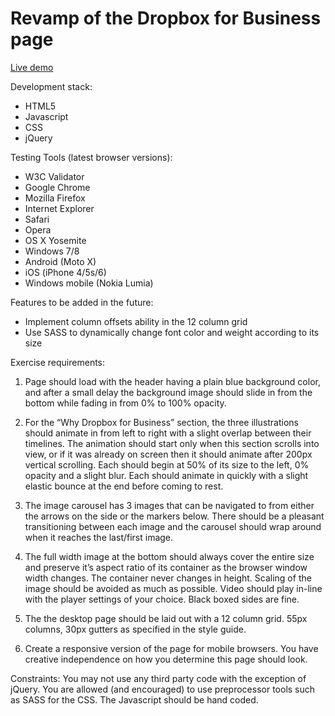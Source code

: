 # Revamp of the Dropbox for Business page

[Live demo](http://carrollyu.me/dropbox)

Development stack:
- HTML5
- Javascript
- CSS
- jQuery

Testing Tools (latest browser versions):
- W3C Validator
- Google Chrome
- Mozilla Firefox
- Internet Explorer
- Safari
- Opera
- OS X Yosemite
- Windows 7/8
- Android (Moto X)
- iOS (iPhone 4/5s/6)
- Windows mobile (Nokia Lumia)

Features to be added in the future:
- Implement column offsets ability in the 12 column grid
- Use SASS to dynamically change font color and weight according to its size

Exercise requirements:

1. Page should load with the header having a plain blue background color, and after a small delay the background image should slide in from the bottom while fading in from 0% to 100% opacity.

2. For the “Why Dropbox for Business” section, the three illustrations should animate in from left to right with a slight overlap between their timelines. The animation should start only when this section scrolls into view, or if it was already on screen then it should animate after 200px vertical scrolling. Each should begin at 50% of its size to the left, 0% opacity and a slight blur. Each should animate in quickly with a slight elastic bounce at the end before coming to rest.

3. The image carousel has 3 images that can be navigated to from either the arrows on the side or the markers below. There should be a pleasant transitioning between each image and the carousel should wrap around when it reaches the last/first image.

4. The full width image at the bottom should always cover the entire size and preserve it’s aspect ratio of its container as the browser window width changes. The container never changes in height. Scaling of the image should be avoided as much as possible. Video should play in-line with the player settings of your choice. Black boxed sides are fine.

5. The the desktop page should be laid out with a 12 column grid. 55px columns, 30px gutters as specified in the style guide.

6. Create a responsive version of the page for mobile browsers. You have creative independence on how you determine this page should look.

Constraints:
You may not use any third party code with the exception of jQuery. You are allowed (and encouraged) to use preprocessor tools such as SASS for the CSS. The Javascript should be hand coded.